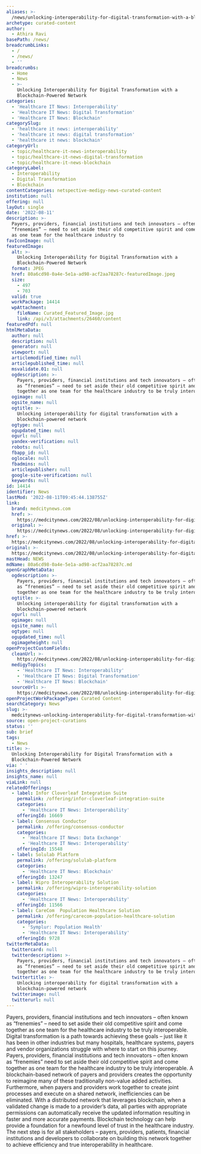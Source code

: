 ```yaml
---
aliases: >-
  /news/unlocking-interoperability-for-digital-transformation-with-a-blockchain-powered-network
archetype: curated-content
author:
  - Athira Ravi
basePath: /news/
breadcrumbLinks:
  - /
  - /news/
  - ''
breadcrumbs:
  - Home
  - News
  - >-
    Unlocking Interoperability for Digital Transformation with a
    Blockchain-Powered Network
categories:
  - 'Healthcare IT News: Interoperability'
  - 'Healthcare IT News: Digital Transformation'
  - 'Healthcare IT News: Blockchain'
categorySlug:
  - 'healthcare it news: interoperability'
  - 'healthcare it news: digital transformation'
  - 'healthcare it news: blockchain'
categoryUrl:
  - topic/healthcare-it-news-interoperability
  - topic/healthcare-it-news-digital-transformation
  - topic/healthcare-it-news-blockchain
categoryLabel:
  - Interoperability
  - Digital Transformation
  - Blockchain
contentCategories: netspective-medigy-news-curated-content
institution: null
offering: null
layOut: single
date: '2022-08-11'
description: >-
  Payers, providers, financial institutions and tech innovators – often known as
  “frenemies” – need to set aside their old competitive spirit and come together
  as one team for the healthcare industry to
favIconImage: null
featuredImage:
  alt: >-
    Unlocking Interoperability for Digital Transformation with a
    Blockchain-Powered Network
  format: JPEG
  href: 80a6cd98-0a4e-5e1a-ad98-acf2aa78287c-featuredImage.jpeg
  size:
    - 497
    - 703
  valid: true
  workPackage: 14414
  wpAttachment:
    fileName: Curated_Featured_Image.jpg
    link: /api/v3/attachments/26460/content
featuredPdf: null
htmlMetaData:
  author: null
  description: null
  generator: null
  viewport: null
  articlemodified_time: null
  articlepublished_time: null
  msvalidate.01: null
  ogdescription: >-
    Payers, providers, financial institutions and tech innovators – often known
    as “frenemies” – need to set aside their old competitive spirit and come
    together as one team for the healthcare industry to be truly interoperable.
  ogimage: null
  ogsite_name: null
  ogtitle: >-
    Unlocking interoperability for digital transformation with a
    blockchain-powered network
  ogtype: null
  ogupdated_time: null
  ogurl: null
  yandex-verification: null
  robots: null
  fbapp_id: null
  oglocale: null
  fbadmins: null
  articlepublisher: null
  google-site-verification: null
  keywords: null
id: 14414
identifier: News
lastMod: '2022-08-11T09:45:44.138755Z'
link:
  brand: medcitynews.com
  href: >-
    https://medcitynews.com/2022/08/unlocking-interoperability-for-digital-transformation-with-a-blockchain-powered-network/
  original: >-
    https://medcitynews.com/2022/08/unlocking-interoperability-for-digital-transformation-with-a-blockchain-powered-network/
href: >-
  https://medcitynews.com/2022/08/unlocking-interoperability-for-digital-transformation-with-a-blockchain-powered-network/
original: >-
  https://medcitynews.com/2022/08/unlocking-interoperability-for-digital-transformation-with-a-blockchain-powered-network/
mastHead: NEWS
mdName: 80a6cd98-0a4e-5e1a-ad98-acf2aa78287c.md
openGraphMetaData:
  ogdescription: >-
    Payers, providers, financial institutions and tech innovators – often known
    as “frenemies” – need to set aside their old competitive spirit and come
    together as one team for the healthcare industry to be truly interoperable.
  ogtitle: >-
    Unlocking interoperability for digital transformation with a
    blockchain-powered network
  ogurl: null
  ogimage: null
  ogsite_name: null
  ogtype: null
  ogupdated_time: null
  ogimageheight: null
openProjectCustomFields:
  cleanUrl: >-
    https://medcitynews.com/2022/08/unlocking-interoperability-for-digital-transformation-with-a-blockchain-powered-network/
  medigyTopics:
    - 'Healthcare IT News: Interoperability'
    - 'Healthcare IT News: Digital Transformation'
    - 'Healthcare IT News: Blockchain'
  sourceUrl: >-
    https://medcitynews.com/2022/08/unlocking-interoperability-for-digital-transformation-with-a-blockchain-powered-network/
openProjectWorkPackageType: Curated Content
searchCategory: News
slug: >-
  medcitynews-unlocking-interoperability-for-digital-transformation-with-a-blockchain-powered-network
source: open-project-curations
status: ''
sub: brief
tags:
  - News
title: >-
  Unlocking Interoperability for Digital Transformation with a
  Blockchain-Powered Network
via: ' '
insights_description: null
insights_name: null
viaLink: null
relatedOfferings:
  - label: Infor Cloverleaf Integration Suite
    permalink: /offering/infor-cloverleaf-integration-suite
    categories:
      - 'Healthcare IT News: Interoperability'
    offeringId: 16669
  - label: Consensus Conductor
    permalink: /offering/consensus-conductor
    categories:
      - 'Healthcare IT News: Data Exchange'
      - 'Healthcare IT News: Interoperability'
    offeringId: 15548
  - label: Solulab Platform
    permalink: /offering/solulab-platform
    categories:
      - 'Healthcare IT News: Blockchain'
    offeringId: 13247
  - label: Wipro Interoperability Solution
    permalink: /offering/wipro-interoperability-solution
    categories:
      - 'Healthcare IT News: Interoperability'
    offeringId: 11566
  - label: CareCom  Population Healthcare Solution
    permalink: /offering/carecom-population-healthcare-solution
    categories:
      - 'Symplur: Population Health'
      - 'Healthcare IT News: Interoperability'
    offeringId: 9728
twitterMetaData:
  twittercard: null
  twitterdescription: >-
    Payers, providers, financial institutions and tech innovators – often known
    as “frenemies” – need to set aside their old competitive spirit and come
    together as one team for the healthcare industry to be truly interoperable.
  twittertitle: >-
    Unlocking interoperability for digital transformation with a
    blockchain-powered network
  twitterimage: null
  twitterurl: null
---
```

<p>Payers, providers, financial institutions and tech innovators – often known as “frenemies” – need to set aside their old competitive spirit and come together as one team for the healthcare industry to be truly interoperable.
Digital transformation is a path towards achieving these goals – just like it has been in other industries but many hospitals, healthcare systems, payers and vendor organizations struggle with where to start on this journey.
Payers, providers, financial institutions and tech innovators – often known as “frenemies” need to set aside their old competitive spirit and come together as one team for the healthcare industry to be truly interoperable.
A blockchain-based network of payers and providers creates the opportunity to reimagine many of these traditionally non-value added activities.
Furthermore, when payers and providers work together to create joint processes and execute on a shared network, inefficiencies can be eliminated.
With a distributed network that leverages blockchain, when a validated change is made to a provider’s data, all parties with appropriate permissions can automatically receive the updated information resulting in faster and more accurate payments.
Blockchain technology can help provide a foundation for a newfound level of trust in the healthcare industry.
The next step is for all stakeholders – payers, providers, patients, financial institutions and developers to collaborate on building this network together to achieve efficiency and true interoperability in healthcare.</p>